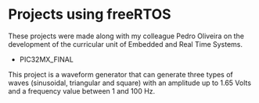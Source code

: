 # Projects using freeRTOS
These projects were made along with my colleague Pedro Oliveira on the development of the curricular unit of Embedded and Real Time Systems.

- PIC32MX_FINAL

This project is a waveform generator that can generate three types of waves (sinusoidal, triangular and square) with an amplitude up to 1.65 Volts and a frequency value between 1 and 100 Hz. 
